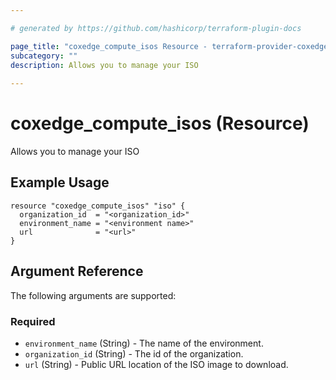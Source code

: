 ```yaml
---

# generated by https://github.com/hashicorp/terraform-plugin-docs

page_title: "coxedge_compute_isos Resource - terraform-provider-coxedge"
subcategory: ""
description: Allows you to manage your ISO
  
---
```


# coxedge_compute_isos (Resource)

Allows you to manage your ISO

Example Usage
---

```
resource "coxedge_compute_isos" "iso" {
  organization_id  = "<organization_id>"
  environment_name = "<environment name>"
  url              = "<url>"
}
```

<!-- schema generated by tfplugindocs -->

## Argument Reference

The following arguments are supported:

### Required

- `environment_name` (String) - The name of the environment.
- `organization_id` (String) - The id of the organization.
- `url` (String) - Public URL location of the ISO image to download.
